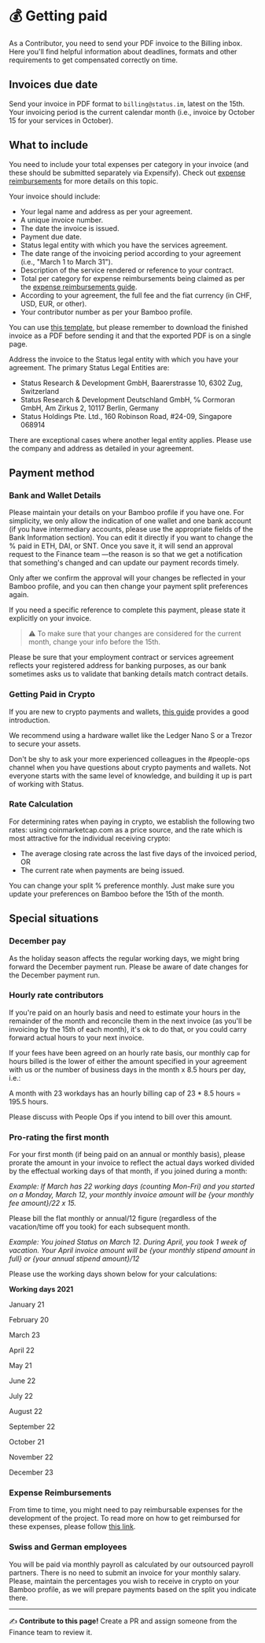 # 💰 Getting paid

As a Contributor, you need to send your PDF invoice to the Billing inbox. Here you'll find helpful information about deadlines, formats and other requirements to get compensated correctly on time.

## Invoices due date

Send your invoice in PDF format to `billing@status.im`, latest on the 15th. Your invoicing period is the current calendar month (i.e., invoice by October 15 for your services in October).

## What to include

You need to include your total expenses per category in your invoice (and these should be submitted separately via Expensify). Check out [expense reimbursements](/src/finance/expense-reimbursements.md/) for more details on this topic.

Your invoice should include:
   * Your legal name and address as per your agreement.
   * A unique invoice number.
   * The date the invoice is issued.
   * Payment due date.
   * Status legal entity with which you have the services agreement.
   * The date range of the invoicing period according to your agreement (i.e., "March 1 to March 31").
   * Description of the service rendered or reference to your contract.
   * Total per category for expense reimbursements being claimed as per the [expense reimbursements guide](/src/finance/expense-reimbursements.md/).
   * According to your agreement, the full fee and the fiat currency (in CHF, USD, EUR, or other).
   * Your contributor number as per your Bamboo profile.

You can use [this template](https://docs.google.com/spreadsheets/d/1FbH0CxLqar0ZyjhiMEA5ceToL2ikv5C-Rv-qCwBNeRA/edit#gid=790763898), but please remember to download the finished invoice as a PDF before sending it and that the exported PDF is on a single page.

Address the invoice to the Status legal entity with which you have your agreement. The primary Status Legal Entities are:
   * Status Research & Development GmbH, Baarerstrasse 10, 6302 Zug, Switzerland
   * Status Research & Development Deutschland GmbH, ℅ Cormoran GmbH, Am Zirkus 2, 10117 Berlin, Germany
   * Status Holdings Pte. Ltd., 160 Robinson Road, #24-09, Singapore 068914

There are exceptional cases where another legal entity applies. Please use the company and address as detailed in your agreement.

## Payment method

### Bank and Wallet Details

Please maintain your details on your Bamboo profile if you have one. For simplicity, we only allow the indication of one wallet and one bank account (if you have intermediary accounts, please use the appropriate fields of the Bank Information section). You can edit it directly if you want to change the % paid in ETH, DAI, or SNT. Once you save it, it will send an approval request to the Finance team —the reason is so that we get a notification that something's changed and can update our payment records timely.

Only after we confirm the approval will your changes be reflected in your Bamboo profile, and you can then change your payment split preferences again.

If you need a specific reference to complete this payment, please state it explicitly on your invoice.

> ⚠️ To make sure that your changes are considered for the current month, change your info before the 15th. 

Please be sure that your employment contract or services agreement reflects your registered address for banking purposes, as our bank sometimes asks us to validate that banking details match contract details.

### Getting Paid in Crypto

If you are new to crypto payments and wallets, [this guide](https://support.mycrypto.com/how-to/getting-started) provides a good introduction.

We recommend using a hardware wallet like the Ledger Nano S or a Trezor to secure your assets.

Don't be shy to ask your more experienced colleagues in the #people-ops channel when you have questions about crypto payments and wallets. Not everyone starts with the same level of knowledge, and building it up is part of working with Status.

### Rate Calculation

For determining rates when paying in crypto, we establish the following two rates: using coinmarketcap.com as a price source, and the rate which is most attractive for the individual receiving crypto:

   * The average closing rate across the last five days of the invoiced period, OR
   * The current rate when payments are being issued.

You can change your split % preference monthly. Just make sure you update your preferences on Bamboo before the 15th of the month.

## Special situations

### December pay

As the holiday season affects the regular working days, we might bring forward the December payment run. Please be aware of date changes for the December payment run.

### Hourly rate contributors

If you're paid on an hourly basis and need to estimate your hours in the remainder of the month and reconcile them in the next invoice (as you'll be invoicing by the 15th of each month), it's ok to do that, or you could carry forward actual hours to your next invoice.

If your fees have been agreed on an hourly rate basis, our monthly cap for hours billed is the lower of either the amount specified in your agreement with us or the number of business days in the month x 8.5 hours per day, i.e.:

A month with 23 workdays has an hourly billing cap of 23 * 8.5 hours = 195.5 hours.

Please discuss with People Ops if you intend to bill over this amount.

### Pro-rating the first month

For your first month (if being paid on an annual or monthly basis), please prorate the amount in your invoice to reflect the actual days worked divided by the effectual working days of that month, if you joined during a month:

*Example: If March has 22 working days (counting Mon-Fri) and you started on a Monday, March 12, your monthly invoice amount will be {your monthly fee amount}/22 x 15.*

Please bill the flat monthly or annual/12 figure (regardless of the vacation/time off you took) for each subsequent month.

*Example: You joined Status on March 12. During April, you took 1 week of vacation. Your April invoice amount will be {your monthly stipend amount in full} or {your annual stipend amount}/12*

Please use the working days shown below for your calculations:

**Working days 2021**

January 21

February 20

March 23

April 22

May 21

June 22

July 22

August 22

September 22

October 21

November 22

December 23

### Expense Reimbursements

From time to time, you might need to pay reimbursable expenses for the development of the project. To read more on how to get reimbursed for these expenses, please follow [this link](/src/finance/expense-reimbursements.md).

### Swiss and German employees

You will be paid via monthly payroll as calculated by our outsourced payroll partners. There is no need to submit an invoice for your monthly salary. Please, maintain the percentages you wish to receive in crypto on your Bamboo profile, as we will prepare payments based on the split you indicate there.


*****

✍️ **Contribute to this page!** Create a PR and assign someone from the Finance team to review it.
